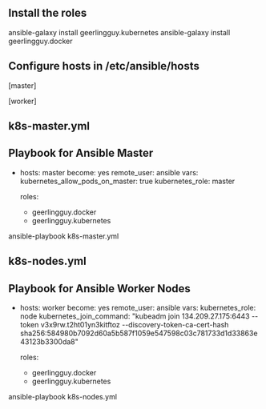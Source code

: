 
## Install the roles

ansible-galaxy install geerlingguy.kubernetes
ansible-galaxy install geerlingguy.docker

## Configure hosts in /etc/ansible/hosts

[master]
<master-node-ip>


[worker]
<worker-node-ip>
<worker-node-ip>
<worker-node-ip>

## k8s-master.yml

## Playbook for Ansible Master
- hosts: master
  become: yes
  remote_user: ansible
  vars:
    kubernetes_allow_pods_on_master: true
    kubernetes_role: master

  roles:
    - geerlingguy.docker
    - geerlingguy.kubernetes

ansible-playbook k8s-master.yml

## k8s-nodes.yml

## Playbook for Ansible Worker Nodes
- hosts: worker
  become: yes
  remote_user: ansible
  vars:
    kubernetes_role: node
    kubernetes_join_command: "kubeadm join 134.209.27.175:6443 --token v3x9rw.t2ht01yn3kitftoz     --discovery-token-ca-cert-hash sha256:584980b7092d60a5b587f1059e547598c03c781733d1d33863e43123b3300da8"

  roles:
    - geerlingguy.docker
    - geerlingguy.kubernetes

ansible-playbook k8s-nodes.yml
